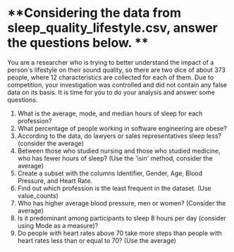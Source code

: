 # **Considering the data from sleep_quality_lifestyle.csv, answer the questions below. **

You are a researcher who is trying to better understand the impact of a person's lifestyle on their sound quality, so there are two dice of about 373 people, where 12 characteristics are collected for each of them. Due to competition, your investigation was controlled and did not contain any false data on its basis. It is time for you to do your analysis and answer some questions.

1. What is the average, mode, and median hours of sleep for each profession?
2. What percentage of people working in software engineering are obese?
3. According to the data, do lawyers or sales representatives sleep less? (consider the average)
4. Between those who studied nursing and those who studied medicine, who has fewer hours of sleep? (Use the 'isin' method, consider the average)
5. Create a subset with the columns Identifier, Gender, Age, Blood Pressure, and Heart Rate.
6. Find out which profession is the least frequent in the dataset. (Use value_counts)
7. Who has higher average blood pressure, men or women? (Consider the average)
8. Is it predominant among participants to sleep 8 hours per day (consider using Mode as a measure)?
9. Do people with heart rates above 70 take more steps than people with heart rates less than or equal to 70? (Use the average)
